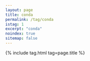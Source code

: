 ```yaml
---
layout: page
title: conda
permalink: /tag/conda
istag: 1
excerpt: "conda"
noindex: true
sitemap: false
---
```


{% include tag.html tag=page.title %}
